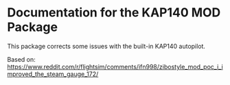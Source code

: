 # Documentation for the KAP140 MOD Package

This package corrects some issues with the built-in KAP140 autopilot.

Based on:
https://www.reddit.com/r/flightsim/comments/ifn998/zibostyle_mod_poc_i_improved_the_steam_gauge_172/
